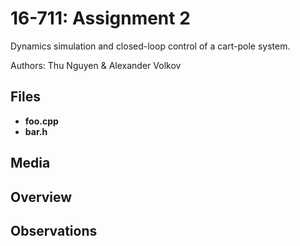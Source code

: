 # 16-711: Assignment 2
Dynamics simulation and closed-loop control of a cart-pole system.

Authors: Thu Nguyen & Alexander Volkov

## Files
- **foo.cpp**
- **bar.h**

## Media


## Overview


## Observations